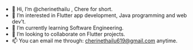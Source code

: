 - 👋 Hi, I’m @cherinethailu , Chere for short.
- 👀 I’m interested in Flutter app development, Java programming and web dev't.
- 🌱 I’m currently learning Software Engineering.
- 💞️ I’m looking to collaborate on Flutter projects.
- 📫 You can email me through: cherinethailu619@gmail.com anytime.

<!---
cherinethailu/cherinethailu is a ✨ special ✨ repository because its `README.md` (this file) appears on your GitHub profile.
You can click the Preview link to take a look at your changes.
--->

